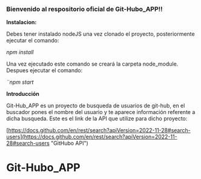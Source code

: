 ### Bienvenido al respositorio oficial de Git-Hubo_APP!!

**Instalacion:**

Debes tener instalado nodeJS una vez clonado el proyecto, posteriormente ejecutar el comando:

_npm install_

Una vez ejecutado este comando se creará la carpeta node_module. Despues ejecutar el comando:

_¨npm start_

**Introducción**

Git-Hub_APP es un proyecto de busqueda de usuarios de git-hub, en el buscador pones el nombre del usuario y te aparece información referente a dicha busqueda. Este es el link de la API que utilize para dicho proyecto:

[https://docs.github.com/en/rest/search?apiVersion=2022-11-28#search-users](https://docs.github.com/en/rest/search?apiVersion=2022-11-28#search-users "GitHubo API")

# Git-Hubo_APP

